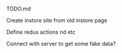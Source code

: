TODO.md

Create instore site from old instore page

Define redux actions nd etc

Connect with server to get some fake data?